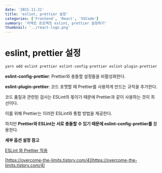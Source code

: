 ```yaml
---
date: '2021-11-21'
title: 'eslint, prettier 설정'
categories: ['Frontend', 'React', 'VSCode']
summary: '리액트 프로젝트 eslint, prettier 설정하기'
thumbnail: '../react-logo.png'
---
```

# eslint, prettier 설정

```jsx
yarn add eslint prettier eslint-config-prettier eslint-plugin-prettier @typescript-eslint/eslint-plugin@latest @typescript-eslint/parser@latest --dev
```

**eslint-config-prettier**: Prettier와 충돌할 설정들을 비활성화한다.

**eslint-plugin-prettier**: 코드 포맷할 때 Prettier를 사용하게 만드는 규칙을 추가한다.

코드 품질과 관련된 검사는 ESLint의 몫이기 때문에 Prettier과 같이 사용하는 것이 최선이다. 

이를 위해 Prettier는 이러한 ESLint와 통합 방법을 제공한다.

하지만 **Prettier와 ESLint는 서로 충돌할 수 있기 때문에 eslint-config-prettier를** 활용한다. 

**세부 옵션 설정 참고**

[ESLint 와 Prettier 적용](https://velog.io/@kyusung/eslint-prettier-config)

[https://overcome-the-limits.tistory.com/4](https://overcome-the-limits.tistory.com/4)